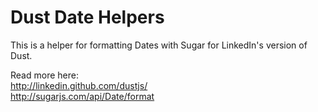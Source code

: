 # Dust Date Helpers


This is a helper for formatting Dates with Sugar for LinkedIn's version of Dust.

Read more here:  
<http://linkedin.github.com/dustjs/>  
<http://sugarjs.com/api/Date/format>
